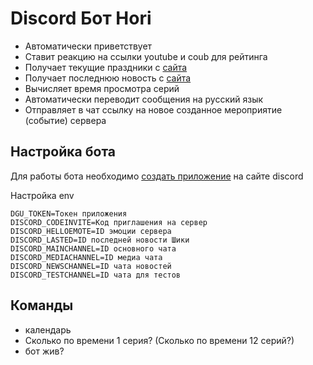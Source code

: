 
# Discord Бот Hori

- Автоматически приветствует
- Ставит реакцию на ссылки youtube и coub для рейтинга
- Получает текущие праздники с [сайта](https://kakoysegodnyaprazdnik.com)
- Получает последнюю новость с [сайта](https://shikimori.one)
- Вычисляет время просмотра серий
- Автоматически переводит сообщения на русский язык
- Отправляет в чат ссылку на новое созданное мероприятие (событие) сервера
## Настройка бота

Для работы бота необходимо [создать приложение](https://discord.com/developers/applications) на сайте discord

Настройка env
```env
DGU_TOKEN=Токен приложения
DISCORD_CODEINVITE=Код приглашения на сервер
DISCORD_HELLOEMOTE=ID эмоции сервера
DISCORD_LASTED=ID последней новости Шики
DISCORD_MAINCHANNEL=ID основного чата
DISCORD_MEDIACHANNEL=ID медиа чата
DISCORD_NEWSCHANNEL=ID чата новостей
DISCORD_TESTCHANNEL=ID чата для тестов
```
## Команды

- календарь
- Сколько по времени 1 серия? (Сколько по времени 12 серий?)
- бот жив?
